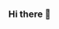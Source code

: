 ### Hi there 👋

<!--
**burakfircasiguzel/burakfircasiguzel** is a ✨ _special_ ✨ repository because its `README.md` (this file) appears on your GitHub profile.
![](https://komarev.com/ghpvc/?username=burakfircasiguzel)
Here are some ideas to get you started:

- 🔭 I’m currently working on ...
- 🌱 I’m currently learning ...
- 👯 I’m looking to collaborate on ...
- 🤔 I’m looking for help with ...
- 💬 Ask me about ...
- 📫 How to reach me: ...
- 😄 Pronouns: ...
- ⚡ Fun fact: ...
-->

